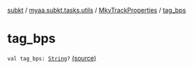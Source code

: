 [subkt](../../index.md) / [myaa.subkt.tasks.utils](../index.md) / [MkvTrackProperties](index.md) / [tag_bps](./tag_bps.md)

# tag_bps

`val tag_bps: `[`String`](https://kotlinlang.org/api/latest/jvm/stdlib/kotlin/-string/index.html)`?` [(source)](https://github.com/Myaamori/SubKt/blob/0.1.12/src/main/kotlin/myaa/subkt/tasks/utils/mkvmerge.kt#L104)